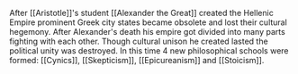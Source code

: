After [[Aristotle]]'s student [[Alexander the Great]] created the Hellenic Empire prominent Greek city states became obsolete and lost their cultural hegemony. 
After Alexander's death his empire got divided into many parts fighting with each other. Though cultural unison he created lasted the political unity was destroyed. In this time 4 new philosophical schools were formed: [[Cynics]], [[Skepticism]], [[Epicureanism]] and [[Stoicism]].

